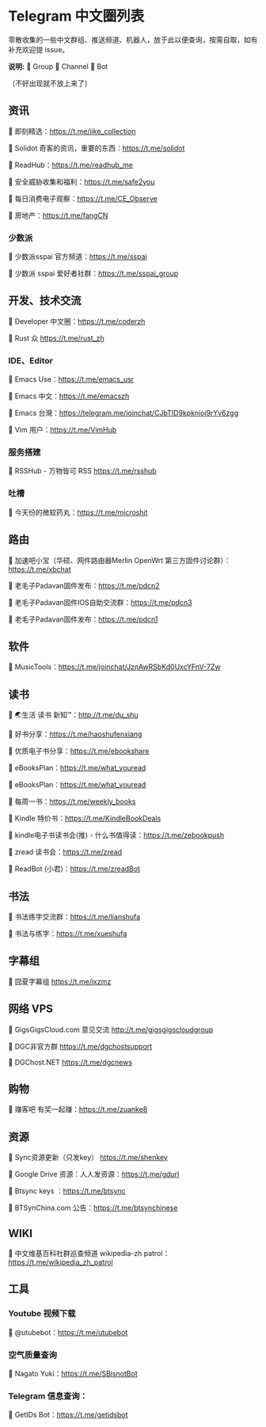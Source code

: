 # Telegram 中文圈列表
零散收集的一些中文群组、推送频道、机器人，放于此以便查询，按需自取，如有补充欢迎提 issue。

**说明:** 💬 Group  📣 Channel 🤖 Bot  

（不好出现就不放上来了）

<h2 id="1">资讯</h2>

📣 即刻精选：https://t.me/jike_collection

📣 Solidot 奇客的资讯，重要的东西：https://t.me/solidot

📣 ReadHub：https://t.me/readhub_me

📣 安全威胁收集和福利：https://t.me/safe2you

📣 每日消费电子观察：https://t.me/CE_Observe

📣 房地产：https://t.me/fangCN

<h3 id="1.1">少数派</h3>

📣 少数派sspai 官方频道：https://t.me/sspai

💬 少数派 sspai 爱好者社群：https://t.me/sspai_group

## 开发、技术交流
💬 Developer 中文圈：https://t.me/coderzh

💬 Rust 众 https://t.me/rust_zh

### IDE、Editor
💬 Emacs Use：https://t.me/emacs_usr

💬 Emacs 中文：https://t.me/emacszh

💬 Emacs 台灣：https://telegram.me/joinchat/CJbTID9kpknioj9rYv6zgg

💬 Vim 用户：https://t.me/VimHub

### 服务搭建

💬 RSSHub - 万物皆可 RSS https://t.me/rsshub

### 吐槽

📣 今天份的微软药丸：<https://t.me/microshit> 

## 路由
💬 加速吧小宝（华硕、网件路由器Merlin OpenWrt 第三方固件讨论群）：https://t.me/xbchat

💬 老毛子Padavan固件发布：https://t.me/pdcn2

💬 老毛子Padavan固件IOS自助交流群：https://t.me/pdcn3

📣 老毛子Padavan固件发布：https://t.me/pdcn1

## 软件
💬 MusicTools：https://t.me/joinchat/JznAwRSbKd0UxcYFnV-7Zw

## 读书
💬 🌏生活 读书 新知™：http://t.me/du_shu

📣 好书分享：https://t.me/haoshufenxiang

📣 优质电子书分享：https://t.me/ebookshare

💬 eBooksPlan：https://t.me/what_youread

📣 eBooksPlan：https://t.me/what_youread

📣 每周一书：https://t.me/weekly_books

📣 Kindle 特价书：https://t.me/KindleBookDeals

📣 kindle电子书读书会(推) - 什么书值得读：https://t.me/zebookpush

💬 zread 读书会：https://t.me/zread

🤖 ReadBot (小君)：https://t.me/zreadBot
## 书法
💬 书法练字交流群：https://t.me/lianshufa

📣 书法与练字：https://t.me/xueshufa

## 字幕组
📣 囧夏字幕组 https://t.me/jxzmz

## 网络 VPS

💬 GigsGigsCloud.com 意见交流 http://t.me/gigsgigscloudgroup

💬 DGC非官方群 https://t.me/dgchostsupport

📣 DGChost.NET https://t.me/dgcnews

## 购物
📣 赚客吧 有奖一起赚：https://t.me/zuanke8

## 资源
📣 Sync资源更新（只发key） https://t.me/shenkey

📣 Google Drive 资源：人人发资源：https://t.me/gdurl

📣 Btsync keys ：<https://t.me/btsync> 

📣 BTSynChina.com 公告：<https://t.me/btsynchinese> 

## WIKI

📣 中文维基百科社群巡查频道  wikipedia-zh patrol：<https://t.me/wikipedia_zh_patrol> 



## 工具
### Youtube 视频下载
🤖 @utubebot：https://t.me/utubebot

### 空气质量查询
🤖 Nagato Yuki：https://t.me/SBisnotBot

### Telegram 信息查询：
🤖 GetIDs Bot：https://t.me/getidsbot
